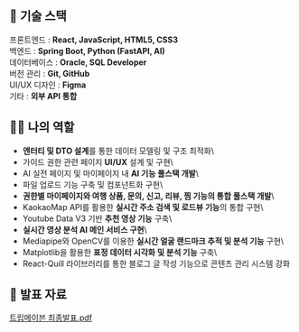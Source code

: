 ## 🎯 기술 스택
 프론트엔드 :  **React, JavaScript, HTML5, CSS3**\
 백엔드 :  **Spring Boot, Python (FastAPI, AI)**\
 데이터베이스 :  **Oracle, SQL Developer**\
 버전 관리 :  **Git, GitHub**\
 UI/UX 디자인 :  **Figma**\
 기타 :  **외부 API 통합**

## 👩‍🦰 나의 역할
 - **엔터티 및 DTO 설계**를 통한 데이터 모델링 및 구조 최적화\
 - 가이드 권한 관련 페이지 **UI/UX** 설계 및 구현\
 - AI 실전 페이지 및 마이페이지 내 **AI 기능 풀스택 개발**\
 - 파일 업로드 기능 구축 및 컴포넌트화 구현\
 - **권한별 마이페이지와 여행 상품, 문의, 신고, 리뷰, 찜 기능의 통합 풀스택 개발**\
 - KaokaoMap API를 활용한 **실시간 주소 검색 및 로드뷰 기능**의 통합 구현\
 - Youtube Data V3 기반 **추천 영상 기능** 구축\
 - **실시간 영상 분석 AI 메인 서비스 구현**\
 - Mediapipe와 OpenCV를 이용한 **실시간 얼굴 랜드마크 추적 및 분석 기능** 구현\
 - Matplotlib을 활용한 **표정 데이터 시각화 및 분석 기능** 구축\
 - React-Quill 라이브러리를 통한 블로그 글 작성 기능으로 콘텐츠 관리 시스템 강화

## 🏅 발표 자료
[트립메이븐 최종발표.pdf](https://github.com/user-attachments/files/17569107/default.pdf)
